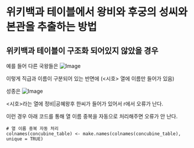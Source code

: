 # 위키백과 테이블에서 왕비와 후궁의 성씨와 본관을 추출하는 방법 

## 위키백과 테이블이 구조화 되어있지 않았을 경우 

예를 들어 
다른 국왕들은 
![Image](https://github.com/user-attachments/assets/46042f01-809a-441a-b7e7-375b319b7a1f)

이렇게 직급과 이름이 구분되어 있는 반면에 (<시호> 열에 이름만 들어가 있음)

성종은 
![Image](https://github.com/user-attachments/assets/1e4365ef-cbee-48a7-9feb-133ae06b3b83)

<시호>라는 열에 정비|공혜왕후 한씨가 들어가 있어서 r에서 오류가 난다. 

이런 경우 아래 코드를 통해 열 이름 중복을 자동으로 처리해주면 오류가 안 난다. 

```{r}
# 열 이름 중복 자동 처리
colnames(concubine_table) <- make.names(colnames(concubine_table), unique = TRUE)
```


